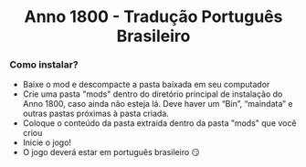 <h1 align="center">Anno 1800 - Tradução Português Brasileiro</h1>

### Como instalar?

- Baixe o mod e descompacte a pasta baixada em seu computador
- Crie uma pasta "mods" dentro do diretório principal de instalação do Anno 1800, caso ainda não esteja lá. Deve haver um “Bin”, “maindata” e outras pastas próximas à pasta criada.
- Coloque o conteúdo da pasta extraída dentro da pasta "mods" que você criou
- Inicie o jogo!
- O jogo deverá estar em português brasileiro :smirk: